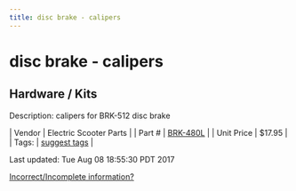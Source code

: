 ```yaml
---
title: disc brake - calipers
---
```


# disc brake - calipers
## Hardware / Kits
Description: 	calipers for BRK-512 disc brake 

| Vendor | Electric Scooter Parts | 
| Part # | [BRK-480L](http://electricscooterparts.com/discbrakes.html) | 
| Unit Price | $17.95 | 
| Tags: | [suggest tags](https://docs.google.com/forms/d/e/1FAIpQLSeWyY8v3RgOty-MyWmh9U0iivNYN_molChYyS-0U-o-kOAv_g/viewform) | 

Last updated: Tue Aug 08 18:55:30 PDT 2017

 [Incorrect/Incomplete information?](https://docs.google.com/forms/d/e/1FAIpQLSeWyY8v3RgOty-MyWmh9U0iivNYN_molChYyS-0U-o-kOAv_g/viewform)